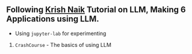 Following [Krish Naik](https://www.youtube.com/channel/UCNU_lfiiWBdtULKOw6X0Dig) Tutorial on LLM, Making 6 Applications using LLM.
----

- Using `jupyter-lab` for experimenting

1. `CrashCourse` - The basics of using LLM